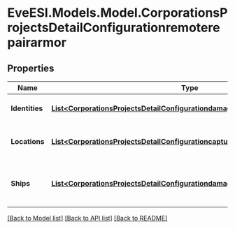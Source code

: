 # EveESI.Models.Model.CorporationsProjectsDetailConfigurationremoterepairarmor

## Properties

Name | Type | Description | Notes
------------ | ------------- | ------------- | -------------
**Identities** | [**List&lt;CorporationsProjectsDetailConfigurationdamageshipIdentitiesInner&gt;**](CorporationsProjectsDetailConfigurationdamageshipIdentitiesInner.md) | Identity of capsuleer to repair | [optional] 
**Locations** | [**List&lt;CorporationsProjectsDetailConfigurationcapturefwcomplexLocationsInner&gt;**](CorporationsProjectsDetailConfigurationcapturefwcomplexLocationsInner.md) | Location of capsuleer&#39;s ship to repair | [optional] 
**Ships** | [**List&lt;CorporationsProjectsDetailConfigurationdamageshipShipsInner&gt;**](CorporationsProjectsDetailConfigurationdamageshipShipsInner.md) | Ship-type of capsuleer&#39;s ship to repair | [optional] 

[[Back to Model list]](../README.md#documentation-for-models) [[Back to API list]](../README.md#documentation-for-api-endpoints) [[Back to README]](../README.md)

